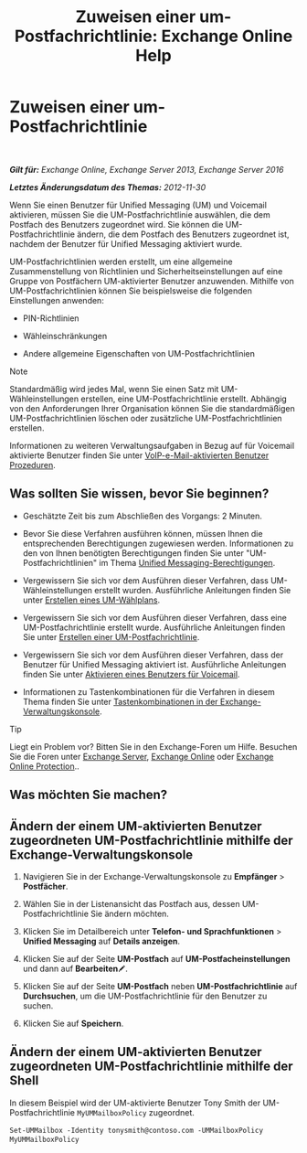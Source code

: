 ﻿---
title: 'Zuweisen einer um-Postfachrichtlinie: Exchange Online Help'
TOCTitle: Zuweisen einer um-Postfachrichtlinie
ms:assetid: c8da6cbe-3d22-4fff-8b5a-416b1c8adb6c
ms:mtpsurl: https://technet.microsoft.com/de-de/library/Bb201728(v=EXCHG.150)
ms:contentKeyID: 50476718
ms.date: 05/23/2018
mtps_version: v=EXCHG.150
ms.translationtype: MT
---

# Zuweisen einer um-Postfachrichtlinie

 

_**Gilt für:** Exchange Online, Exchange Server 2013, Exchange Server 2016_

_**Letztes Änderungsdatum des Themas:** 2012-11-30_

Wenn Sie einen Benutzer für Unified Messaging (UM) und Voicemail aktivieren, müssen Sie die UM-Postfachrichtlinie auswählen, die dem Postfach des Benutzers zugeordnet wird. Sie können die UM-Postfachrichtlinie ändern, die dem Postfach des Benutzers zugeordnet ist, nachdem der Benutzer für Unified Messaging aktiviert wurde.

UM-Postfachrichtlinien werden erstellt, um eine allgemeine Zusammenstellung von Richtlinien und Sicherheitseinstellungen auf eine Gruppe von Postfächern UM-aktivierter Benutzer anzuwenden. Mithilfe von UM-Postfachrichtlinien können Sie beispielsweise die folgenden Einstellungen anwenden:

  - PIN-Richtlinien

  - Wähleinschränkungen

  - Andere allgemeine Eigenschaften von UM-Postfachrichtlinien


> [!NOTE]
> Standardmäßig wird jedes Mal, wenn Sie einen Satz mit UM-Wähleinstellungen erstellen, eine UM-Postfachrichtlinie erstellt. Abhängig von den Anforderungen Ihrer Organisation können Sie die standardmäßigen UM-Postfachrichtlinien löschen oder zusätzliche UM-Postfachrichtlinien erstellen.



Informationen zu weiteren Verwaltungsaufgaben in Bezug auf für Voicemail aktivierte Benutzer finden Sie unter [VoIP-e-Mail-aktivierten Benutzer Prozeduren](voice-mail-enabled-user-procedures-exchange-2013-help.md).

## Was sollten Sie wissen, bevor Sie beginnen?

  - Geschätzte Zeit bis zum Abschließen des Vorgangs: 2 Minuten.

  - Bevor Sie diese Verfahren ausführen können, müssen Ihnen die entsprechenden Berechtigungen zugewiesen werden. Informationen zu den von Ihnen benötigten Berechtigungen finden Sie unter "UM-Postfachrichtlinien" im Thema [Unified Messaging-Berechtigungen](unified-messaging-permissions-exchange-2013-help.md).

  - Vergewissern Sie sich vor dem Ausführen dieser Verfahren, dass UM-Wähleinstellungen erstellt wurden. Ausführliche Anleitungen finden Sie unter [Erstellen eines UM-Wählplans](create-a-um-dial-plan-exchange-2013-help.md).

  - Vergewissern Sie sich vor dem Ausführen dieser Verfahren, dass eine UM-Postfachrichtlinie erstellt wurde. Ausführliche Anleitungen finden Sie unter [Erstellen einer UM-Postfachrichtlinie](create-a-um-mailbox-policy-exchange-2013-help.md).

  - Vergewissern Sie sich vor dem Ausführen dieser Verfahren, dass der Benutzer für Unified Messaging aktiviert ist. Ausführliche Anleitungen finden Sie unter [Aktivieren eines Benutzers für Voicemail](enable-a-user-for-voice-mail-exchange-2013-help.md).

  - Informationen zu Tastenkombinationen für die Verfahren in diesem Thema finden Sie unter [Tastenkombinationen in der Exchange-Verwaltungskonsole](keyboard-shortcuts-in-the-exchange-admin-center-exchange-online-protection-help.md).


> [!TIP]
> Liegt ein Problem vor? Bitten Sie in den Exchange-Foren um Hilfe. Besuchen Sie die Foren unter <A href="https://go.microsoft.com/fwlink/p/?linkid=60612">Exchange Server</A>, <A href="https://go.microsoft.com/fwlink/p/?linkid=267542">Exchange Online</A> oder <A href="https://go.microsoft.com/fwlink/p/?linkid=285351">Exchange Online Protection</A>..



## Was möchten Sie machen?

## Ändern der einem UM-aktivierten Benutzer zugeordneten UM-Postfachrichtlinie mithilfe der Exchange-Verwaltungskonsole

1.  Navigieren Sie in der Exchange-Verwaltungskonsole zu **Empfänger** \> **Postfächer**.

2.  Wählen Sie in der Listenansicht das Postfach aus, dessen UM-Postfachrichtlinie Sie ändern möchten.

3.  Klicken Sie im Detailbereich unter **Telefon- und Sprachfunktionen** \> **Unified Messaging** auf **Details anzeigen**.

4.  Klicken Sie auf der Seite **UM-Postfach** auf **UM-Postfacheinstellungen** und dann auf **Bearbeiten**![Bearbeitungssymbol](images/Bb124582.6f53ccb2-1f13-4c02-bea0-30690e6ea71d(EXCHG.150).gif "Bearbeitungssymbol").

5.  Klicken Sie auf der Seite **UM-Postfach** neben **UM-Postfachrichtlinie** auf **Durchsuchen**, um die UM-Postfachrichtlinie für den Benutzer zu suchen.

6.  Klicken Sie auf **Speichern**.

## Ändern der einem UM-aktivierten Benutzer zugeordneten UM-Postfachrichtlinie mithilfe der Shell

In diesem Beispiel wird der UM-aktivierte Benutzer Tony Smith der UM-Postfachrichtlinie `MyUMMailboxPolicy` zugeordnet.

    Set-UMMailbox -Identity tonysmith@contoso.com -UMMailboxPolicy MyUMMailboxPolicy

